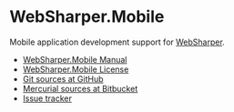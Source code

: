 # WebSharper.Mobile

Mobile application development support for [WebSharper][ws].

* [WebSharper.Mobile Manual][docs]
* [WebSharper.Mobile License][license]
* [Git sources at GitHub](http://github.com/intellifactory/websharper.mobile)
* [Mercurial sources at Bitbucket](http://bitbucket.org/IntelliFactory/websharper.mobile)
* [Issue tracker][issues]

[docs]: http://github.com/intellifactory/websharper.mobile/blob/master/docs/WebSharperMobile.md
[license]: http://github.com/intellifactory/websharper.mobile/blob/master/LICENSE.md
[ws]: http://bitbucket.org/IntelliFactory/websharper
[issues]: https://github.com/intellifactory/websharper.mobile/issues
